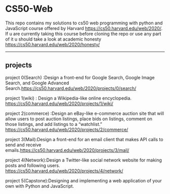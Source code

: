 # CS50-Web
This repo contains my solutions to cs50 web programming with python and JavaScript course offered by Harvard https://cs50.harvard.edu/web/2020/.
If u are currently taking this course before cloning the repo or use any part of it 
u should take a look at academic honesty https://cs50.harvard.edu/web/2020/honesty/

---
## projects
project 0(Search) :Design a front-end for Google Search, Google Image Search, and Google Advanced Search.https://cs50.harvard.edu/web/2020/projects/0/search/

project 1(wiki)   : Design a Wikipedia-like online encyclopedia.  https://cs50.harvard.edu/web/2020/projects/1/wiki/

project 2(commerce) :Design an eBay-like e-commerce auction site that will allow users to post auction listings, place bids on listings, comment on those listings, and add listings to a “watchlist.” https://cs50.harvard.edu/web/2020/projects/2/commerce/

project 3(Mail):Design a front-end for an email client that makes API calls to send and receive emails.https://cs50.harvard.edu/web/2020/projects/3/mail/

project 4(Network):Design a Twitter-like social network website for making posts and following users. https://cs50.harvard.edu/web/2020/projects/4/network/
  
project 5(Capstone):Designing and implementing a web application of your own with Python and JavaScript.
